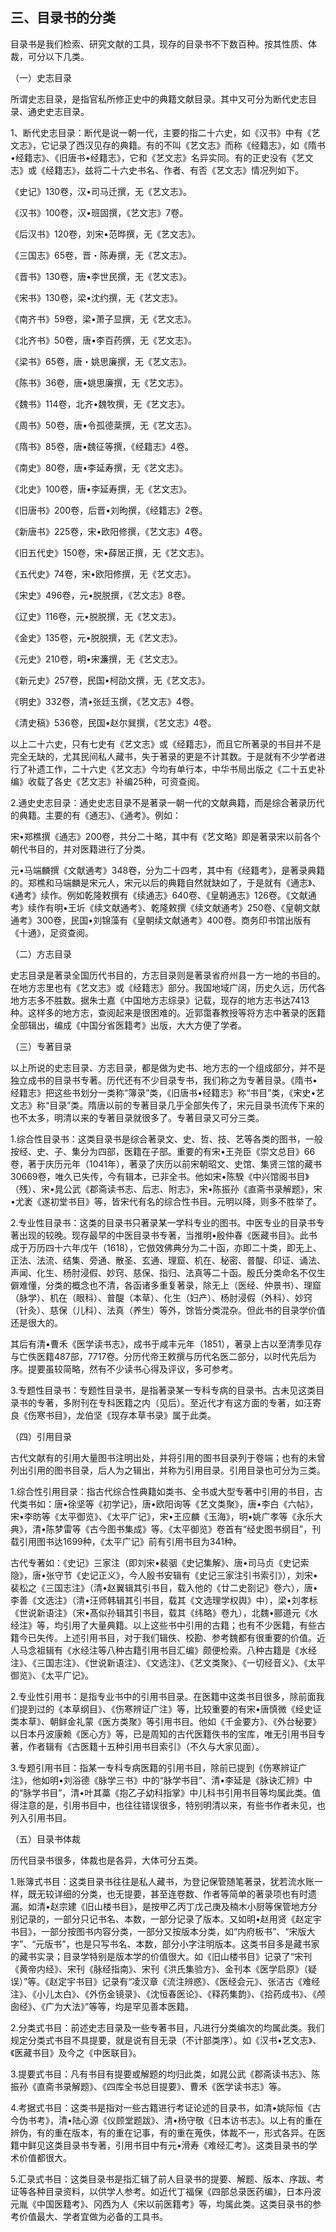 ## 三、目录书的分类

目录书是我们检索、研究文献的工具，现存的目录书不下数百种。按其性质、体裁，可分以下几类。

（一）史志目录

所谓史志目录，是指官私所修正史中的典籍文献目录。其中又可分为断代史志目录、通史史志目录。

1、断代史志目录：断代是说一朝一代，主要的指二十六史，如《汉书》中有《艺文志》，它记录了西汉见存的典籍。有的不叫《艺文志》而称《经籍志》，如《隋书•经籍志》、《旧唐书•经籍志》，它和《艺文志》名异实同。有的正史没有《艺文志》或《经籍志》，兹将二十六史书名、作者、有否《艺文志》情况列如下。

《史记》130卷，汉•司马迁撰，无《艺文志》。

《汉书》100卷，汉•班固撰，《艺文志》7卷。

《后汉书》120卷，刘宋•范晔撰，无《艺文志》。

《三国志》65卷，晋・陈寿撰，无《艺文志》。

《晋书》130卷，唐•李世民撰，无《艺文志》。

《宋书》130卷，梁•沈约撰，无《艺文志》。

《南齐书》59卷，梁•萧子显撰，无《艺文志》。

《北齐书》50卷，唐•李百药撰，无《艺文志》。

《梁书》65卷，唐・姚思廉撰，无《艺文志》。

《陈书》36卷，唐•姚思廉撰，无《艺文志》。

《魏书》114卷，北齐•魏牧撰，无《艺文志》。

《周书》50卷，唐•令孤德棻撰，无《艺文志》。

《隋书》85卷，唐•魏征等撰，《经籍志》4卷。

《南史》80卷，唐•李延寿撰，无《艺文志》。

《北史》100卷，唐•李延寿撰，无《艺文志》。

《旧唐书》200卷，后晋•刘昫撰，《经籍志》2卷。

《新唐书》225卷，宋•欧阳修撰，《艺文志》4卷。

《旧五代史》150卷，宋•薛居正撰，无《艺文志》。

《五代史》74卷，宋•欧阳修撰，无《艺文志》。

《宋史》496卷，元•脱脱撰，《艺文志》8卷。

《辽史》116卷，元•脱脱撰，无《艺文志》。

《金史》135卷，元•脱脱撰，无《艺文志》。

《元史》210卷，明•宋濂撰，无《艺文志》。

《新元史》257卷，民国•柯劭文撰，无《艺文志》。

《明史》332卷，清•张廷玉撰，《艺文志》4卷。

《清史稿》536卷，民国•赵尔巽撰，《艺文志》4卷。

以上二十六史，只有七史有《艺文志》或《经籍志》，而且它所著录的书目并不是完全无缺的，尤其民间私人藏书，失于著录的更是不计其数。于是就有不少学者进行了补遗工作，二十六史《艺文志》今均有单行本，中华书局出版之《二十五史补编》收载了各史《艺文志》补编25种，可资查阅。

2.通史史志目录：通史史志目录不是著录一朝一代的文献典籍，而是综合著录历代的典籍。主要的有《通志》、《通考》。例如：

宋•郑樵撰《通志》200卷，共分二十略，其中有《艺文略》即是著录宋以前各个朝代书目的，并对医籍进行了分类。

元•马端麟撰《文献通考》348卷，分为二十四考，其中有《经籍考》，是著录典籍的。郑樵和马端麟是宋元人，宋元以后的典籍自然就缺如了，于是就有《通志》、《通考》续作。例如乾隆敕撰有《续通志》640卷、《皇朝通志》126卷。《文献通考》续作有明•王圻《续文献通考》、乾隆敕撰《续文献通考》250卷、《皇朝文献通考》300卷，民国•刘锦藻有《皇朝续文献通考》400卷。商务印书馆出版有《十通》，足资查阅。

（二）方志目录

史志目录是著录全国历代书目的，方志目录则是著录省府州县一方一地的书目的。在地方志里也有《艺文志》或《经籍志》部分。我国地域广阔，历史久远，历代各地方志多不胜数。据朱士嘉《中国地方志综录》记载，现存的地方志书达7413种。这样多的地方志，查阅起来是很困难的。近郭霭春教授等将方志中著录的医籍全部辑出，编成《中国分省医籍考》出版，大大方便了学者。

（三）专著目录

以上所说的史志目录、方志目录，都是做为史书、地方志的一个组成部分，并不是独立成书的目录书专著。历代还有不少目录专书，我们称之为专著目录。《隋书•经籍志》把这些书划分一类称“簿录”类，《旧唐书•经籍志》称“书目”类，《宋史•艺文志》称“目录”类。隋唐以前的专著目录几乎全部失传了，宋元目录书流传下来的也不太多，明清以来的专著目录就很多了。专著目录又可分三类。

1.综合性目录书：这类目录书是综合著录文、史、哲、技、艺等各类的图书，一般按经、史、子、集分为四部，医籍在子部。重要的有宋•王尧臣《崇文总目》66卷，著于庆历元年（1041年），著录了庆历以前宋朝昭文、史馆、集贤三馆的藏书30669卷，唯久已失传，今有辑本，已非全书。他如宋•陈騤《中兴馆阁书目》（残）、宋•晁公武《郡斋读书志、后志、附志》，宋•陈振孙《直斋书录解题》，宋•尤袤《遂初堂书目》等，皆宋代有名的综合性书目。元明以降，则多不胜举了。

2.专业性目录书：这类的目录书只著录某一学科专业的图书。中医专业的目录书专著出现的较晚。现存最早的中医目录书专著，当推明•殷仲春《医藏书目》。此书成于万历四十六年戊午（1618），它倣效佛典分为二十函，亦即二十类，即无上、正法、法流、结集、旁通、散圣、玄通、理窟、机在、秘密、普醍、印证、诵法、声闻、化生、杨肘浸假、妙窍、慈保、指归、法真等二十函。殷氏分类命名不仅生僻难懂，分类的概念也不清，各函诸多重复著录，除无上（医经、仲景书）、理窟（脉学）、机在（眼科）、普醍（本草）、化生（妇产）、杨肘浸假（外科）、妙窍（针灸）、慈保（儿科）、法真（养生）等外，馀皆分类混杂。但此书的目录学价值还是很大的。

其后有清•曹禾《医学读书志》，成书于咸丰元年（1851），著录上古以至清季见存与亡佚医籍487部，7717卷。分历代帝王敕撰与历代名医二部分，以时代先后为序。提要虽较简略，然有不少读书心得及评议，多可参考。

3.专题性目录书：专题性目录书，是指著录某一专科专病的目录书。古未见这类目录书的专著，多附刊在专科医籍之内（见后）。至近代才有这方面的专著，如汪寄良《伤寒书目》，龙伯坚《现存本草书录》属于此类。

（四）引用目录

古代文献有的引用大量图书注明出处，并将引用的图书目录列于卷端；也有的未曾列出引用的图书目录，后人为之辑出，并称为引用目录。引用目录也可分为三类。

1.综合性引用目录：指古代综合性典籍如类书、全书或大型专著中引用的书目，古代类书如：唐•徐坚等《初学记》，唐•欧阳询等《艺文类聚》，唐•李白《六帖》，宋•李昉等《太平御览》、《太平广记》，宋•王应麟《玉海》，明•姚广孝等《永乐大典》，清•陈梦雷等《古今图书集成》等。《太平御览》卷首有“经史图书纲目”，刊载引用图书达1699种，《太平广记》前有引用书目为341种。

古代专著如：《史记》三家注（即刘宋•裴骃《史记集解》、唐•司马贞《史记索隐》，唐•张守节《史记正义》，今人殷书安辑有《史记三家注引书索引》），刘宋•裴松之《三国志注》（清•赵翼辑其引书目，载入他的《廿二史剳记》卷六），唐•李善《文选注》（清•汪师韩辑其引书目，载其《文选理学权舆》中），梁•刘孝标《世说新语注》（宋•髙似孙辑其引书目，载其《纬略》卷九），北魏•郦道元《水经注》等，均引用了大量典籍。以上这些书中引用的古籍；也有不少医籍，有些古籍今已失传。上述引用书目，对于我们辑佚、校勘、参考魏都有很重要的价值。近人马念祖辑有《水经注等八种古籍引用书目汇编》颇便检索。八种古籍是《水经注》、《三国志注》、《世说新语注》、《文选注》、《艺文类聚》、《一切经音义》、《太平御览》、《太平广记》。

2.专业性引用书：是指专业书中的引用书目录。在医籍中这类书目很多，除前面我们提到过的《本草纲目》、《伤寒辨证广注》等，比较重要的有宋•唐慎微《经史证类本草》、朝鲜金礼蒙《医方类聚》等引用书目。他如《千金要方》、《外台秘要》以日本丹波康赖《医心方》等，已是周知的古代医籍佚书的宝库，唯无引用书目专著，作者辑有《古医籍十五种引用书目索引》（不久与大家见面）。

3.专题引用书目：指某一专科专病医籍的引用书目，除前已提到《伤寒辨证广注》，他如明•刘浴德《脉学三书》中的“脉学书目”、清•李延是《脉诀汇辨》中的“脉学书目”，清•叶其藁《抱乙子幼科指掌》中儿科书引用书目等均属此类。值得注意的是，引用书目中，也往往错误很多，特别明清以来，有些书作者未见，也列入引用书目。

（五）目录书体裁

历代目录书很多，体裁也是各异，大体可分五类。

1.账簿式书目：这类目录书往往是私人藏书，为登记保管随笔著录，犹若流水账一样，既无较详细的分类，也无提要，甚至连卷数、作者等简单的著录项也有时遗漏。如清•赵宗建《旧山楼书目》，是按甲乙丙丁戊己庚及楠木小厨等保管地方分别记录的，一部分只记书名、本数，一部分记录了版本。又如明•赵用贤《赵定宇书目》，一部分按图书内容分类，一部分又按版本分类，如“内府板书”、“宋版大字”、“元版书”，也是只写书名、本数，部分小字注明版本。这类书目多是藏书家的藏书实录；目录学特别是版本学的价值很大。如《旧山楼书目》记录了“宋刊《黄帝内经》、宋刊《脉经指南》、宋刊《洪氏集验方》、金刊本《医学启原》（疑误）”等。《赵定宇书目》记录有“凌汉章《流注辨惑》、《医经会元》、张洁古《难经注》、《小儿太白》、《外伤金镜录》、《沈恒春医论》、《释药集韵》、《拾药成书》、《颅囱经》、《广为大法》”等等，均是罕见善本医籍。

2.分类式书目：前述史志目录及一些专著书目，凡进行分类编次的均属此类。我们规定分类式书目不具提要，就是说有目无录（不计部类序）。如《汉书•艺文志》、《医藏书目》及今之《中医联目》。

3.提要式书目：凡有书目有提要或解题的均归此类，如晁公武《郡斋读书志》、陈振孙《直斋书录解题》、《四库全书总目提要》、曹禾《医学读书志》等。

4.考据式书目：这类书是指对一些古籍进行考证论述的目录书，如清•姚际恒《古今伪书考》，清•陆心源《仪顾堂题跋》、清•杨守敬《日本访书志》。以上有的重在辨伪，有的重在版本，有的重在记事，有的重在蒐佚，体裁不一，形式各异。在医籍中鲜见这类目录书专著，引用书目中有元•滑寿《难经汇考》。这类目录书的学术价值都很大。

5.汇录式书目：这类目录书是指汇辑了前人目录书的提要、解题、版本、序跋、考证等各种目录资料，以供学人参考。如近代丁福保《四部总录医药编》，日本丹波元胤《中国医籍考》、冈西为人《宋以前医籍考》等，均属此类。这类目录书的参考价值最大、学者宜做为必备的工具书。
